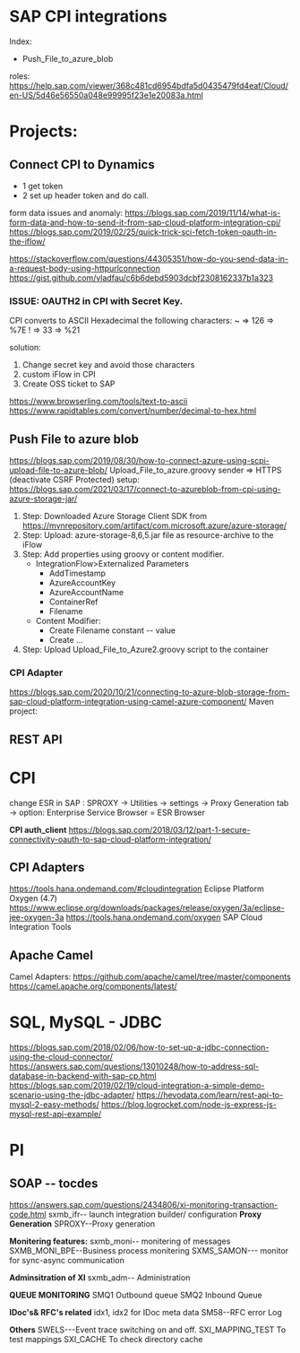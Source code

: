 # SAP CPI integrations 
Index: 
* Push_File_to_azure_blob

roles: https://help.sap.com/viewer/368c481cd6954bdfa5d0435479fd4eaf/Cloud/en-US/5d46e56550a048e99995f23e1e20083a.html

# Projects:

## Connect CPI to Dynamics

* 1 get token 
* 2 set up header token and do call.

form data issues and anomaly:
https://blogs.sap.com/2019/11/14/what-is-form-data-and-how-to-send-it-from-sap-cloud-platform-integration-cpi/
https://blogs.sap.com/2019/02/25/quick-trick-sci-fetch-token-oauth-in-the-iflow/


https://stackoverflow.com/questions/44305351/how-do-you-send-data-in-a-request-body-using-httpurlconnection
https://gist.github.com/vladfau/c6b6debd5903dcbf2308162337b1a323


### ISSUE: OAUTH2 in CPI with Secret Key. 
CPI converts to ASCII Hexadecimal the following characters: 
~ => 126 => %7E
! => 33  => %21 

solution: 
1. Change secret key and avoid those characters
2. custom iFlow in CPI 
3. Create OSS ticket to SAP 

https://www.browserling.com/tools/text-to-ascii
https://www.rapidtables.com/convert/number/decimal-to-hex.html


## Push File to azure blob
https://blogs.sap.com/2019/08/30/how-to-connect-azure-using-scpi-upload-file-to-azure-blob/
Upload_File_to_azure.groovy
sender => HTTPS (deactivate CSRF Protected)
setup: https://blogs.sap.com/2021/03/17/connect-to-azureblob-from-cpi-using-azure-storage-jar/
1. Step: Downloaded Azure Storage Client SDK from 
https://mvnrepository.com/artifact/com.microsoft.azure/azure-storage/
2. Step: Upload: azure-storage-8,6,5.jar file as resource-archive to the iFlow
3. Step: Add properties using groovy or content modifier.
    * IntegrationFlow>Externalized Parameters
        * AddTimestamp
        * AzureAccountKey
        * AzureAccountName
        * ContainerRef
        * Filename
    * Content Modifier: 
        * Create Filename constant -- value 
        * Create ...
4. Step: Upload Upload_File_to_Azure2.groovy script to the container

### CPI Adapter 
https://blogs.sap.com/2020/10/21/connecting-to-azure-blob-storage-from-sap-cloud-platform-integration-using-camel-azure-component/
Maven project: 

## REST API 

# CPI 
change ESR in SAP : 
SPROXY -> Utilities -> settings -> Proxy Generation tab -> option: Enterprise Service Browser = ESR Browser

**CPI auth_client** 
https://blogs.sap.com/2018/03/12/part-1-secure-connectivity-oauth-to-sap-cloud-platform-integration/

## CPI Adapters
https://tools.hana.ondemand.com/#cloudintegration
Eclipse Platform	Oxygen (4.7) 
https://www.eclipse.org/downloads/packages/release/oxygen/3a/eclipse-jee-oxygen-3a
https://tools.hana.ondemand.com/oxygen
SAP Cloud Integration Tools

## Apache Camel 
Camel Adapters: 
https://github.com/apache/camel/tree/master/components
https://camel.apache.org/components/latest/

# SQL, MySQL - JDBC
https://blogs.sap.com/2018/02/06/how-to-set-up-a-jdbc-connection-using-the-cloud-connector/
https://answers.sap.com/questions/13010248/how-to-address-sql-database-in-backend-with-sap-cp.html
https://blogs.sap.com/2019/02/19/cloud-integration-a-simple-demo-scenario-using-the-jdbc-adapter/
https://hevodata.com/learn/rest-api-to-mysql-2-easy-methods/
https://blog.logrocket.com/node-js-express-js-mysql-rest-api-example/

# PI

## SOAP -- tocdes
https://answers.sap.com/questions/2434806/xi-monitoring-transaction-code.html
sxmb_ifr-- launch integration builder/ configuration
**Proxy Generation**
SPROXY--Proxy generation

**Monitering features:**
sxmb_moni-- monitering of messages
SXMB_MONI_BPE--Business process monitering
SXMS_SAMON--- monitor for sync-async communication

**Adminsitration of XI**
sxmb_adm-- Administration

**QUEUE MONITORING**
SMQ1 Outbound queue
SMQ2 Inbound Queue

**IDoc's& RFC's related**
idx1, idx2 for IDoc meta data
SM58--RFC error Log

**Others**
SWELS---Event trace switching on and off.
SXI_MAPPING_TEST To test mappings
SXI_CACHE To check directory cache
